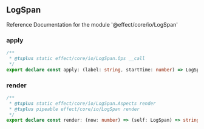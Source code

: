 ## LogSpan

Reference Documentation for the module '@effect/core/io/LogSpan'

### apply

```ts
/**
 * @tsplus static effect/core/io/LogSpan.Ops __call
 */
export declare const apply: (label: string, startTime: number) => LogSpan;
```

### render

```ts
/**
 * @tsplus static effect/core/io/LogSpan.Aspects render
 * @tsplus pipeable effect/core/io/LogSpan render
 */
export declare const render: (now: number) => (self: LogSpan) => string;
```


